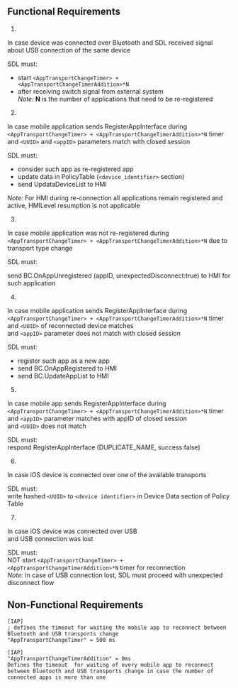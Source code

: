 ## Functional Requirements

1.
In case device was connected over Bluetooth and SDL received signal about USB connection of the same device

SDL must:

- start `<AppTransportChangeTimer> + <AppTransportChangeTimerAddition>*N`  
- after receiving switch signal from external system  
_Note:_ **N** is the number of applications that need to be re-registered

2.
In case mobile application sends RegisterAppInterface during `<AppTransportChangeTimer> + <AppTransportChangeTimerAddition>*N` timer
and `<UUID>` and `<appID>` parameters match with closed session

SDL must:
- consider such app as re-registered app
- update data in PolicyTable (`<device_identifier>` section)
- send UpdataDeviceList to HMI

_Note:_ For HMI during re-connection all applications remain registered and active, HMILevel resumption is not applicable

3.
In case mobile application was not re-registered during `<AppTransportChangeTimer> + <AppTransportChangeTimerAddition>*N`
due to transport type change

SDL must:

send BC.OnAppUnregistered (appID, unexpectedDisconnect:true) to HMI for such application

4.
In case mobile application sends RegisterAppInterface during `<AppTransportChangeTimer> + <AppTransportChangeTimerAddition>*N` timer  
and `<UUID>` of reconnected device matches  
and `<appID>` parameter does not match with closed session

SDL must:  
- register such app as a new app  
- send BC.OnAppRegistered to HMI  
- send BC.UpdateAppList to HMI

5.
In case mobile app sends RegisterAppInterface during `<AppTransportChangeTimer> + <AppTransportChangeTimerAddition>*N` timer  
and `<appID>` parameter matches with appID of closed session  
and `<UUID>` does not match  

SDL must:  
respond RegisterAppInterface (DUPLICATE_NAME, success:false)

6.
In case iOS device is connected over one of the available transports  

SDL must:  
write hashed `<UUID>` to `<device identifier>` in Device Data section of Policy Table

7.
In case iOS device was connected over USB  
and USB connection was lost  

SDL must:  
NOT start `<AppTransportChangeTimer> + <AppTransportChangeTimerAddition>*N` timer for reconnection  
_Note:_ In case of USB connection lost, SDL must proceed with unexpected disconnect flow

## Non-Functional Requirements

```
[IAP] 
; defines the timeout for waiting the mobile app to reconnect between Bluetooth and USB transports change
"AppTransportChangeTimer" = 500 ms
```

```
[IAP] 
"AppTransportChangeTimerAddition" = 0ms
Defines the timeout  for waiting of every mobile app to reconnect between Bluetooth and USB transports change in case the number of connected apps is more than one
```

